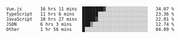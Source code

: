 
<!--
**xy406043/xy406043** is a ✨ _special_ ✨ repository because its `README.md` (this file) appears on your GitHub profile.

Here are some ideas to get you started:

- 🔭 I’m currently working on ...
- 🌱 I’m currently learning ...
- 👯 I’m looking to collaborate on ...
- 🤔 I’m looking for help with ...
- 💬 Ask me about ...
- 📫 How to reach me: ...
- 😄 Pronouns: ...
- ⚡ Fun fact: ...
-->

<!--START_SECTION:waka-->
```text
Vue.js       16 hrs 11 mins  ████████▓░░░░░░░░░░░░░░░░   34.07 % 
TypeScript   11 hrs 6 mins   ██████░░░░░░░░░░░░░░░░░░░   23.36 % 
JavaScript   10 hrs 27 mins  █████▓░░░░░░░░░░░░░░░░░░░   22.01 % 
JSON         6 hrs 3 mins    ███▒░░░░░░░░░░░░░░░░░░░░░   12.74 % 
Other        1 hr 56 mins    █░░░░░░░░░░░░░░░░░░░░░░░░   04.09 % 
```
<!--END_SECTION:waka-->
